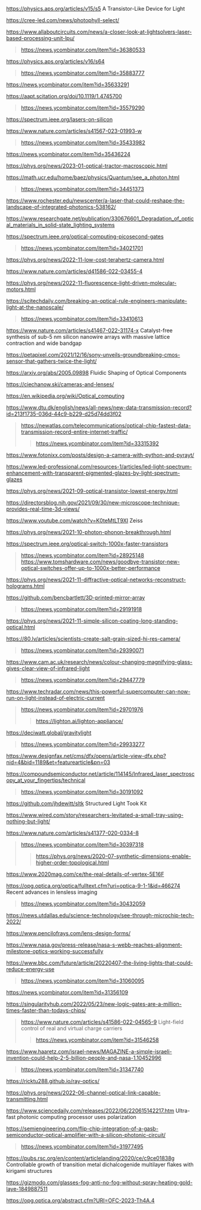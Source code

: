 https://physics.aps.org/articles/v15/s5 A Transistor-Like Device for Light

https://cree-led.com/news/photophyll-select/

https://www.allaboutcircuits.com/news/a-closer-look-at-lightsolvers-laser-based-processing-unit-lpu/
> https://news.ycombinator.com/item?id=36380533

https://physics.aps.org/articles/v16/s64
> https://news.ycombinator.com/item?id=35883777

https://news.ycombinator.com/item?id=35633291

https://aapt.scitation.org/doi/10.1119/1.4745700
> https://news.ycombinator.com/item?id=35579290

https://spectrum.ieee.org/lasers-on-silicon

https://www.nature.com/articles/s41567-023-01993-w
> https://news.ycombinator.com/item?id=35433982

https://news.ycombinator.com/item?id=35436224

https://phys.org/news/2023-01-optical-tractor-macroscopic.html

https://math.ucr.edu/home/baez/physics/Quantum/see_a_photon.html
> https://news.ycombinator.com/item?id=34451373

https://www.rochester.edu/newscenter/a-laser-that-could-reshape-the-landscape-of-integrated-photonics-538162/

https://www.researchgate.net/publication/330676601_Degradation_of_optical_materials_in_solid-state_lighting_systems

https://spectrum.ieee.org/optical-computing-picosecond-gates
> https://news.ycombinator.com/item?id=34021701

https://phys.org/news/2022-11-low-cost-terahertz-camera.html

https://www.nature.com/articles/d41586-022-03455-4

https://phys.org/news/2022-11-fluorescence-light-driven-molecular-motors.html

https://scitechdaily.com/breaking-an-optical-rule-engineers-manipulate-light-at-the-nanoscale/
> https://news.ycombinator.com/item?id=33410613

https://www.nature.com/articles/s41467-022-31174-x Catalyst-free synthesis of sub-5 nm silicon nanowire arrays with massive lattice contraction and wide bandgap

https://petapixel.com/2021/12/16/sony-unveils-groundbreaking-cmos-sensor-that-gathers-twice-the-light/

https://arxiv.org/abs/2005.09898 Fluidic Shaping of Optical Components

https://ciechanow.ski/cameras-and-lenses/

https://en.wikipedia.org/wiki/Optical_computing

https://www.dtu.dk/english/news/all-news/new-data-transmission-record?id=213f1735-036d-44c9-b229-d25d74dd3f02
> https://newatlas.com/telecommunications/optical-chip-fastest-data-transmission-record-entire-internet-traffic/
> > https://news.ycombinator.com/item?id=33315392

https://www.fotonixx.com/posts/design-a-camera-with-python-and-pyrayt/

https://www.led-professional.com/resources-1/articles/led-light-spectrum-enhancement-with-transparent-pigmented-glazes-by-light-spectrum-glazes

https://phys.org/news/2021-09-optical-transistor-lowest-energy.html

https://directorsblog.nih.gov/2021/09/30/new-microscope-technique-provides-real-time-3d-views/

https://www.youtube.com/watch?v=K0teMtLT9XI Zeiss

https://phys.org/news/2021-10-photon-phonon-breakthrough.html

https://spectrum.ieee.org/optical-switch-1000x-faster-transistors
> https://news.ycombinator.com/item?id=28925148
> https://www.tomshardware.com/news/goodbye-transistor-new-optical-switches-offer-up-to-1000x-better-performance

https://phys.org/news/2021-11-diffractive-optical-networks-reconstruct-holograms.html

https://github.com/bencbartlett/3D-printed-mirror-array
> https://news.ycombinator.com/item?id=29191918

https://phys.org/news/2021-11-simple-silicon-coating-long-standing-optical.html

https://80.lv/articles/scientists-create-salt-grain-sized-hi-res-camera/
> https://news.ycombinator.com/item?id=29390071

https://www.cam.ac.uk/research/news/colour-changing-magnifying-glass-gives-clear-view-of-infrared-light
> https://news.ycombinator.com/item?id=29447779

https://www.techradar.com/news/this-powerful-supercomputer-can-now-run-on-light-instead-of-electric-current
> https://news.ycombinator.com/item?id=29701976
> > https://lighton.ai/lighton-appliance/

https://deciwatt.global/gravitylight
> https://news.ycombinator.com/item?id=29933277

https://www.designfax.net/cms/dfx/opens/article-view-dfx.php?nid=4&bid=1189&et=featurearticle&pn=03

https://compoundsemiconductor.net/article/114145/Infrared_laser_spectroscopy_at_your_fingertips/technical
> https://news.ycombinator.com/item?id=30191092

https://github.com/jhdewitt/sltk Structured Light Took Kit

https://www.wired.com/story/researchers-levitated-a-small-tray-using-nothing-but-light/

https://www.nature.com/articles/s41377-020-0334-8
> https://news.ycombinator.com/item?id=30397318
> > https://phys.org/news/2020-07-synthetic-dimensions-enable-higher-order-topological.html

https://www.2020mag.com/ce/the-real-details-of-vertex-5E16F

https://opg.optica.org/optica/fulltext.cfm?uri=optica-9-1-1&id=466274 Recent advances in lensless imaging
> https://news.ycombinator.com/item?id=30432059

https://news.utdallas.edu/science-technology/see-through-microchip-tech-2022/

https://www.pencilofrays.com/lens-design-forms/

https://www.nasa.gov/press-release/nasa-s-webb-reaches-alignment-milestone-optics-working-successfully

https://www.bbc.com/future/article/20220407-the-living-lights-that-could-reduce-energy-use
> https://news.ycombinator.com/item?id=31060095

https://news.ycombinator.com/item?id=31356109

https://singularityhub.com/2022/05/23/new-logic-gates-are-a-million-times-faster-than-todays-chips/
> https://www.nature.com/articles/s41586-022-04565-9 Light-field control of real and virtual charge carriers
> > https://news.ycombinator.com/item?id=31546258

https://www.haaretz.com/israel-news/MAGAZINE-a-simple-israeli-invention-could-help-2-5-billion-people-and-nasa-1.10452996
> https://news.ycombinator.com/item?id=31347740

https://ricktu288.github.io/ray-optics/

https://phys.org/news/2022-06-channel-optical-link-capable-transmitting.html

https://www.sciencedaily.com/releases/2022/06/220615142217.htm Ultra-fast photonic computing processor uses polarization

https://semiengineering.com/flip-chip-integration-of-a-gasb-semiconductor-optical-amplifier-with-a-silicon-photonic-circuit/
> https://news.ycombinator.com/item?id=31977495

https://pubs.rsc.org/en/content/articlelanding/2020/ce/c9ce01838g Controllable growth of transition metal dichalcogenide multilayer flakes with kirigami structures

https://gizmodo.com/glasses-fog-anti-no-fog-without-spray-heating-gold-laye-1849887511

https://opg.optica.org/abstract.cfm?URI=OFC-2023-Th4A.4